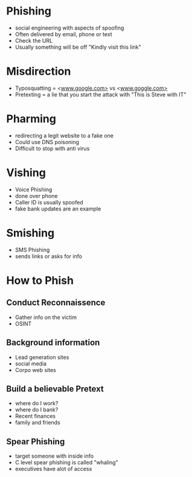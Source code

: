 # Phishing

- social engineering with aspects of spoofing
- Often delivered by email, phone or text
- Check the URL
- Usually something will be off "Kindly visit this link"

# Misdirection

- Typosquatting = \<www.google.com> vs \<www.goggle.com>
- Pretexting = a lie that you start the attack with "This is Steve with IT"

# Pharming

- redirecting a legit website to a fake one
- Could use DNS poisoning
- Difficult to stop with anti virus

# Vishing

- Voice Phishing
- done over phone
- Caller ID is usually spoofed
- fake bank updates are an example

# Smishing

- SMS Phishing
- sends links or asks for info

# How to Phish

## Conduct Reconnaissence

- Gather info on the victim
- OSINT

## Background information

- Lead generation sites
- social media
- Corpo web sites

## Build a believable Pretext

- where do I work?
- where do I bank?
- Recent finances
- family and friends

## Spear Phishing

- target someone with inside info
- C level spear phishing is called "whaling"
- executives have alot of access
